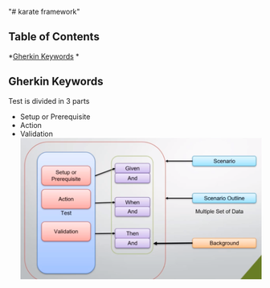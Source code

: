 "# karate framework" 

## Table of Contents
*[Gherkin Keywords](#gherkin_keywords)
*[]()


## Gherkin Keywords
Test is divided in 3 parts
* Setup or Prerequisite
* Action
* Validation
![Keywords](./images/keyword.png)

